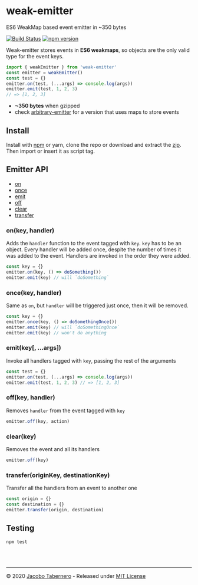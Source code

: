 weak-emitter
=================

ES6 WeakMap based event emitter in ~350 bytes

[![Build Status](https://travis-ci.org/jacoborus/weak-emitter.svg?branch=master)](https://travis-ci.org/jacoborus/weak-emitter) [![npm version](https://badge.fury.io/js/weak-emitter.svg)](https://www.npmjs.com/package/weak-emitter)

Weak-emitter stores events in **ES6 weakmaps**, so objects are the only valid type for the event keys.

```js
import { weakEmitter } from 'weak-emitter'
const emitter = weakEmitter()
const test = {}
emitter.on(test, (...args) => console.log(args))
emitter.emit(test, 1, 2, 3)
// => [1, 2, 3]
```

- **~350 bytes** when gzipped
- check [arbitrary-emitter](https://github.com/jacoborus/weak-emitter/tree/arbitrary-emitter) for a version that uses maps to store events


## Install

Install with [npm](https://www.npmjs.com/package/weak-emitter) or yarn, clone the repo or download and extract the [zip](https://github.com/jacoborus/weak-emitter/archive/master.zip).
Then import or insert it as script tag.


## Emitter API

- [on](#emitter-on-api)
- [once](#emitter-once-api)
- [emit](#emitter-emit-api)
- [off](#emitter-off-api)
- [clear](#emitter-clear-api)
- [transfer](#emitter-transfer-api)


<a name="emitter-on-api"></a>
### on(key, handler)

Adds the `handler` function to the event tagged with `key`. `key` has to be an object. Every handler will be added once, despite the number of times it was added to the event. Handlers are invoked in the order they were added.

```js
const key = {}
emitter.on(key, () => doSomething())
emitter.emit(key) // will `doSomething`
```


<a name="emitter-once-api"></a>
### once(key, handler)

Same as `on`, but `handler` will be triggered just once, then it will be removed.

```js
const key = {}
emitter.once(key, () => doSomethingOnce())
emitter.emit(key) // will `doSomethingOnce`
emitter.emit(key) // won't do anything
```


<a name="emitter-emit-api"></a>
### emit(key[, ...args])

Invoke all handlers tagged with `key`, passing the rest of the arguments

```js
const test = {}
emitter.on(test, (...args) => console.log(args))
emitter.emit(test, 1, 2, 3) // => [1, 2, 3]
```


<a name="emitter-off-api"></a>
### off(key, handler)

Removes `handler` from the event tagged with `key`

```js
emitter.off(key, action)
```


<a name="emitter-clear-api"></a>
### clear(key)

Removes the event and all its handlers

```js
emitter.off(key)
```


<a name="emitter-transfer-api"></a>
### transfer(originKey, destinationKey)

Transfer all the handlers from an event to another one

```js
const origin = {}
const destination = {}
emitter.transfer(origin, destination)
```


<a name="testing"></a>
## Testing

```sh
npm test
```

<br><br>

---

© 2020 [Jacobo Tabernero](http://jacoborus.codes) - Released under [MIT License](https://raw.github.com/jacoborus/weak-emitter/master/LICENSE)
